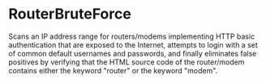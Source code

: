 # RouterBruteForce

Scans an IP address range for routers/modems implementing HTTP basic authentication that are exposed to the Internet, attempts to login with a set of common default usernames and passwords, and finally eliminates false positives by verifying that the HTML source code of the router/modem contains either the keyword "router" or the keyword "modem".
